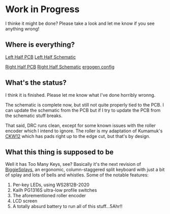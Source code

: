 # Work in Progress

I thinke it might be done?
Please take a look and let me know if you see anything wrong!

## Where is everything?
[Left Half PCB](https://github.com/jusdisgi/TooManyKeys/blob/main/toomanykeys_left.kicad_pcb)
[Left Half Schematic](https://github.com/jusdisgi/TooManyKeys/blob/main/toomanykeys_left.kicad_sch)

[Right Half PCB](https://github.com/jusdisgi/TooManyKeys/blob/main/toomanykeys_right.kicad_pcb)
[Right Half Schematic](https://github.com/jusdisgi/TooManyKeys/blob/main/toomanykeys_right.kicad_sch)
[ergogen config](https://github.com/jusdisgi/TooManyKeys/blob/main/config.yaml)

## What's the status?
I think it is finished. Please let me know what I've done horribly wronng.

The schematic is complete now, but still not quite properly tied to the PCB. I can update the schematic from the PCB but if I try to update the PCB from the schematic stuff breaks.

That said, DRC runs clean, except for some known issues with the roller encoder which I intend to ignore. The roller is my adaptation of Kumamuk's [CKW12](https://github.com/kumamuk-git/CKW12/tree/main) which has pads right up to the edge cut, but that's by design.

## What this thing is supposed to be
Well it has Too Many Keys, see? Basically it's the next revision of [BiggieSplays](https://github.com/jusdisgi/biggie-splays), an ergonomic, column-staggered split keyboard with just a bit of splay and lots of bells and whistles. Some of the notable features:
1. Per-key LEDs, using WS2812B-2020
2. Kailh PG1316S ultra-low profile switches
3. The aforementioned roller encoder
4. LCD screen
5. A totally absurd battery to run all of this stuff...5Ahr!!

